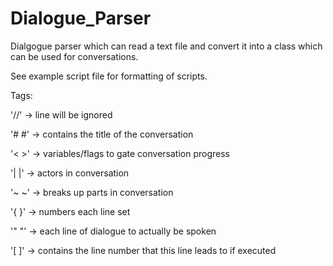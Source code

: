 # Dialogue_Parser

Dialgogue parser which can read a text file and convert it into a class which can be used for conversations.

See example script file for formatting of scripts.

Tags:

'//' -> line will be ignored

'# #' -> contains the title of the conversation

'< >' -> variables/flags to gate conversation progress

'| |' -> actors in conversation

'~ ~' -> breaks up parts in conversation

'{ }' -> numbers each line set

'" "' -> each line of dialogue to actually be spoken

'[ ]' -> contains the line number that this line leads to if executed
